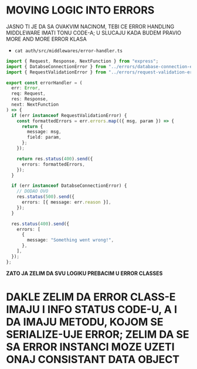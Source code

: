 # MOVING LOGIC INTO ERRORS

JASNO TI JE DA SA OVAKVIM NACINOM, TEBI CE ERROR HANDLING MIDDLEWARE IMATI TONU CODE-A; U SLUCAJU KADA BUDEM PRAVIO MORE AND MORE ERROR KLASA

- `cat auth/src/middlewares/error-handler.ts`

```ts
import { Request, Response, NextFunction } from "express";
import { DatabseConnectionError } from "../errors/database-connection-error";
import { RequestValidationError } from "../errors/request-validation-error";

export const errorHandler = (
  err: Error,
  req: Request,
  res: Response,
  next: NextFunction
) => {
  if (err instanceof RequestValidationError) {
    const formattedErrors = err.errors.map(({ msg, param }) => {
      return {
        message: msg,
        field: param,
      };
    });

    return res.status(400).send({
      errors: formattedErrors,
    });
  }

  if (err instanceof DatabseConnectionError) {
    // DODAO OVO
    res.status(500).send({
      errors: [{ message: err.reason }],
    });
  }

  res.status(400).send({
    errors: [
      {
        message: "Something went wrong!",
      },
    ],
  });
};

```

**ZATO JA ZELIM DA SVU LOGIKU PREBACIM U ERROR CLASSES**

# DAKLE ZELIM DA ERROR CLASS-E IMAJU I INFO STATUS CODE-U, A I DA IMAJU METODU, KOJOM SE SERIALIZE-UJE ERROR; ZELIM DA SE SA ERROR INSTANCI MOZE UZETI ONAJ CONSISTANT DATA OBJECT


